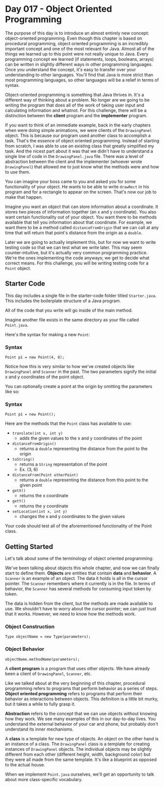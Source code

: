 # Day 017 - Object Oriented Programming

The purpose of this day is to introduce an almost entirely new concept: object-oriented programming. Even though this chapter is based on procedural programming, object oriented programming is an incredibly important concept and one of the most relevant for Java. Almost all of the things we learned up to this point were not really unique to Java. Every programming concept we learned (if statements, loops, booleans, arrays) can be written in slightly different ways in other programming languages. Once you understand the concept, it's easy to transfer over your understanding to other languages. You'll find that Java is more strict than most programming languages, so other languages will be a relief in terms of syntax.

Object-oriented programming is something that Java thrives in. It's a different way of thinking about a problem. No longer are we going to be writing the program that does all of the work of taking user input and calculating information and whatnot. For this challenge, there will be a distinction between the **client** program and the **implementer** program.

If you want to think of an immediate example, back in the early chapters when were doing simple animations, we were clients of the `DrawingPanel` object. This is because our program used another class to accomplish a task. That's the essence of object oriented programming. Instead of starting from scratch, I was able to use an existing class that greatly simplified my task. And the nicest part about it was that we didn't have to understand a single line of code in the `DrawingPanel.java` file. There was a level of abstraction between the client and the implementer (whoever wrote `DrawingPanel`) that allowed me to just know what the methods were and how to use them.

You can imagine your boss came to you and asked you for some functionality of your object. He wants to be able to write `drawRect` in his program and for a rectangle to appear on the screen. That's now our job to make that happen.

Imagine you want an object that can store information about a coordinate. It stores two pieces of information together (an x and y coordinate). You also want certain functionality out of your object. You want there to be methods available that tell you information about that coordinate. For example, we want there to be a method called `distanceFromOrigin` that we can call at any time that will return that point's distance from the origin as a `double`. 

Later we are going to actually implement this, but for now we want to write testing code so that we can test what we write later. This may seem counter-intuitive, but it's actually very common programming practice. We're the ones implementing the code anyways; we get to decide what correct means. For this challenge, you will be writing testing code for a `Point` object. 

## Starter Code

This day includes a single file in the starter-code folder titled `Starter.java`. This includes the
boilerplate structure of a Java program.

All of the code that you write will go inside of the main method.

Imagine another file exists in the same directory as your file called `Point.java`. 

Here's the syntax for making a new `Point`:

### Syntax
```
Point p1 = new Point(4, 8);
```

Notice how this is very similar to how we've created objects like `DrawingPanel` and `Scanner` in the past. The two parameters signify the initial x and y coordinates of the point object.

You can optionally create a point at the origin by omitting the parameters like so:

### Syntax
```
Point p1 = new Point();
```

Here are the methods that the `Point` class has available to use:

* `translate(int x, int y)`
  * adds the given values to the x and y coordinates of the point
* `distanceFromOrigin()`
  * returns a `double` representing the distance from the point to the origin
* `toString()`
  * returns a `String` representation of the point
  * Ex. (3, 6)
* `distanceFrom(Point otherPoint)`
  * returns a `double` representing the distance from this point to the given point
* `getX()`
  * returns the x coordinate
* `getY()`
  * returns the y coordinate
* `setLocation(int x, int y)`
  * changes the x and y coordinates to the given values

Your code should test all of the aforementioned functionality of the Point class.

## Getting Started

Let's talk about some of the terminology of object oriented programming:

We've been talking about objects this whole chapter, and now we can finally start to define them. **Objects** are entities that contain **data** and **behavior**. A `Scanner` is an example of an object. The data it holds is all in the cursor pointer. The `Scanner` remembers where it currently is in the file. In terms of behavior, the `Scanner` has several methods for consuming input token by token. 

The data is hidden from the client, but the methods are made available to use. We shouldn't have to worry about the cursor pointer; we can just trust that it works. However, we need to know how the methods work.

### Object Construction
```
Type objectName = new Type(parameters);
```

### Object Behavior
```
objectName.methodName(parameters);
```

A **client program** is a program that uses other objects. We have already been a client of `DrawingPanel`, `Scanner`, etc.

Like we talked about at the very beginning of this chapter, procedural programming refers to programs that perform behavior as a series of steps. **Object oriented programming** refers to programs that perform their behavior as interactions between objects. This definition is a little bit murky, but it takes a while to fully grasp it.

**Abstraction** refers to the concept that we can use objects without knowing how they work. We see many examples of this in our day-to-day lives. You understand the external behavior of your car and phone, but probably don't understand its inner mechanisms.

A **class** is a template for new type of objects. An object on the other hand is an instance of a class. The `DrawingPanel` class is a template for creating instances of `DrawingPanel` objects. The individual objects may be slightly different from each other (different height, width, background color) but they were all made from the same template. It's like a blueprint as opposed to the actual house.

When we implement `Point.java` ourselves, we'll get an opportunity to talk about more class-specific vocabulary.
